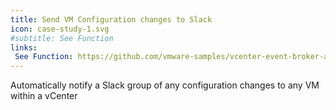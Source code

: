 ```yaml
---
title: Send VM Configuration changes to Slack 
icon: case-study-1.svg
#subtitle: See Function
links: 
 See Function: https://github.com/vmware-samples/vcenter-event-broker-appliance/tree/master/examples/powercli/hwchange-slack
---
```

Automatically notify a Slack group of any configuration changes to any VM within a vCenter